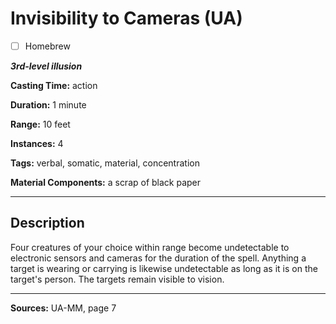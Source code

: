 # Invisibility to Cameras (UA)

- [ ] Homebrew

***3rd-level illusion***

**Casting Time:** action

**Duration:** 1 minute

**Range:** 10 feet

**Instances:** 4

**Tags:** verbal, somatic, material, concentration

**Material Components:** a scrap of black paper

---

## Description
Four creatures of your choice within range become undetectable to electronic sensors and cameras for the duration of the spell.
Anything a target is wearing or carrying is likewise undetectable as long as it is on the target's person.
The targets remain visible to vision.

---

**Sources:** UA-MM, page 7
